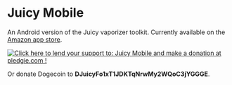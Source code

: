 Juicy Mobile
=========

An Android version of the Juicy vaporizer toolkit. Currently available on the [Amazon app store](http://www.amazon.com/sli-Juicy/dp/B00IHO9JVC/).

<a href='https://pledgie.com/campaigns/24042'><img alt='Click here to lend your support to: Juicy Mobile and make a donation at pledgie.com !' src='https://pledgie.com/campaigns/24042.png?skin_name=chrome' border='0' ></a>

Or donate Dogecoin to **DJuicyFo1xT1JDKTqNrwMy2WQoC3jYGGGE**.